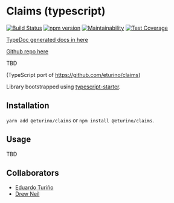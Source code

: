 # Claims (typescript)

[![Build Status](https://travis-ci.org/eturino/claims.ts.svg?branch=master)](https://travis-ci.org/eturino/claims.ts)
[![npm version](https://badge.fury.io/js/%40eturino%2Fclaims.svg)](https://badge.fury.io/js/%40eturino%2Fclaims)
[![Maintainability](https://api.codeclimate.com/v1/badges/a705d5a15d65e2a70a9a/maintainability)](https://codeclimate.com/github/eturino/claims.ts/maintainability)
[![Test Coverage](https://api.codeclimate.com/v1/badges/a705d5a15d65e2a70a9a/test_coverage)](https://codeclimate.com/github/eturino/claims.ts/test_coverage)

[TypeDoc generated docs in here](https://eturino.github.io/claims.ts)

[Github repo here](https://github.com/eturino/claims.ts)

TBD

(TypeScript port of <https://github.com/eturino/claims>)

Library bootstrapped using [typescript-starter](https://github.com/bitjson/typescript-starter).

## Installation

`yarn add @eturino/claims` or `npm install @eturino/claims`.

## Usage

TBD

## Collaborators

- [Eduardo Turiño](https://github.com/eturino)
- [Drew Neil](https://github.com/nelstrom)
